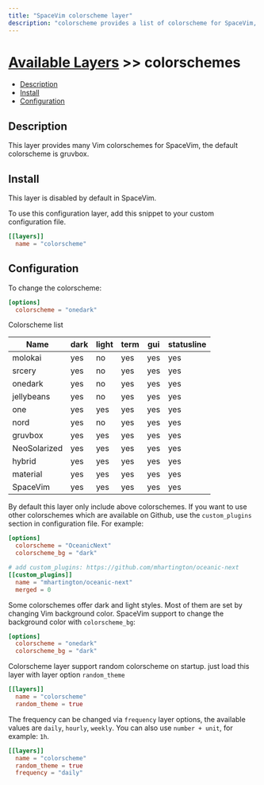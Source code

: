 ```yaml
---
title: "SpaceVim colorscheme layer"
description: "colorscheme provides a list of colorscheme for SpaceVim, default colorscheme is gruvbox with dark theme."
---
```


# [Available Layers](../) >> colorschemes

<!-- vim-markdown-toc GFM -->

- [Description](#description)
- [Install](#install)
- [Configuration](#configuration)

<!-- vim-markdown-toc -->

## Description

This layer provides many Vim colorschemes for SpaceVim, the default colorscheme is gruvbox.

## Install

This layer is disabled by default in SpaceVim.

To use this configuration layer, add this snippet to your custom configuration file.

```toml
[[layers]]
  name = "colorscheme"
```

## Configuration

To change the colorscheme:

```toml
[options]
  colorscheme = "onedark"
```

Colorscheme list

| Name         | dark | light | term | gui | statusline |
| ------------ | ---- | ----- | ---- | --- | ---------- |
| molokai      | yes  | no    | yes  | yes | yes        |
| srcery       | yes  | no    | yes  | yes | yes        |
| onedark      | yes  | no    | yes  | yes | yes        |
| jellybeans   | yes  | no    | yes  | yes | yes        |
| one          | yes  | yes   | yes  | yes | yes        |
| nord         | yes  | no    | yes  | yes | yes        |
| gruvbox      | yes  | yes   | yes  | yes | yes        |
| NeoSolarized | yes  | yes   | yes  | yes | yes        |
| hybrid       | yes  | yes   | yes  | yes | yes        |
| material     | yes  | yes   | yes  | yes | yes        |
| SpaceVim     | yes  | yes   | yes  | yes | yes        |

By default this layer only include above colorschemes. If you want to use other colorschemes which
are available on Github, use the `custom_plugins` section in configuration file. For example:

```toml
[options]
  colorscheme = "OceanicNext"
  colorscheme_bg = "dark"

# add custom_plugins: https://github.com/mhartington/oceanic-next
[[custom_plugins]]
  name = "mhartington/oceanic-next"
  merged = 0
```

Some colorschemes offer dark and light styles. Most of them are set by changing
Vim background color. SpaceVim support to change the background color with
`colorscheme_bg`:

```toml
[options]
  colorscheme = "onedark"
  colorscheme_bg = "dark"
```

Colorscheme layer support random colorscheme on startup. just load this layer with layer option `random_theme`

```toml
[[layers]]
  name = "colorscheme"
  random_theme = true
```

The frequency can be changed via `frequency` layer options, the available values are `daily`, `hourly`, `weekly`.
You can also use `number + unit`, for example: `1h`.

```toml
[[layers]]
  name = "colorscheme"
  random_theme = true
  frequency = "daily"
```
